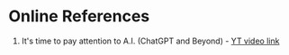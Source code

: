 # Online References

1. It's time to pay attention to A.I. (ChatGPT and Beyond) - [YT video link](https://www.youtube.com/watch?v=0uQqMxXoNVs)
